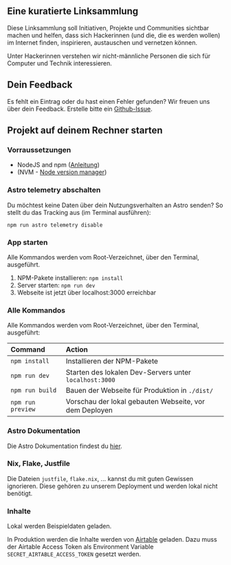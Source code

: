 ## Eine kuratierte Linksammlung

Diese Linksammlung soll Initiativen, Projekte und Communities
sichtbar machen und helfen, dass sich Hackerinnen
(und die, die es werden wollen) im Internet finden,
inspirieren, austauschen und vernetzen können.

Unter Hackerinnen verstehen wir nicht-männliche Personen die sich für Computer und Technik interessieren.

## Dein Feedback

Es fehlt ein Eintrag oder du hast einen Fehler gefunden? Wir freuen uns über dein Feedback. Erstelle bitte ein [Github-Issue](https://github.com/hackerinnen/hackerinnen-list/issues).

## Projekt auf deinem Rechner starten

### Vorraussetzungen

- NodeJS and npm ([Anleitung](https://docs.npmjs.com/downloading-and-installing-node-js-and-npm))
- (NVM - [Node version manager](https://github.com/nvm-sh/nvm))

### Astro telemetry abschalten

Du möchtest keine Daten über dein Nutzungsverhalten an Astro senden? So stellt du das Tracking aus (im Terminal ausführen):

```cli
npm run astro telemetry disable
```

### App starten

Alle Kommandos werden vom Root-Verzeichnet, über den Terminal, ausgeführt.

1. NPM-Pakete installieren: `npm install`
1. Server starten: `npm run dev`
1. Webseite ist jetzt über localhost:3000 erreichbar

### Alle Kommandos

Alle Kommandos werden vom Root-Verzeichnet, über den Terminal, ausgeführt:

| Command           | Action                                                 |
| :---------------- | :----------------------------------------------------- |
| `npm install`     | Installieren der NPM-Pakete                            |
| `npm run dev`     | Starten des lokalen Dev-Servers unter `localhost:3000` |
| `npm run build`   | Bauen der Webseite für Produktion in `./dist/`         |
| `npm run preview` | Vorschau der lokal gebauten Webseite, vor dem Deployen |

### Astro Dokumentation

Die Astro Dokumentation findest du [hier](https://docs.astro.build).

### Nix, Flake, Justfile

Die Dateien `justfile`, `flake.nix`, ... kannst du mit guten Gewissen ignorieren. Diese gehören zu unserem Deployment und werden lokal nicht benötigt.

### Inhalte

Lokal werden Beispieldaten geladen.

In Produktion werden die Inhalte werden von [Airtable](https://airtable.com/) geladen. Dazu muss der Airtable Access Token als Environment Variable `SECRET_AIRTABLE_ACCESS_TOKEN` gesetzt werden.
